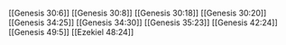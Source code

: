 [[Genesis 30:6]]
[[Genesis 30:8]]
[[Genesis 30:18]]
[[Genesis 30:20]]
[[Genesis 34:25]]
[[Genesis 34:30]]
[[Genesis 35:23]]
[[Genesis 42:24]]
[[Genesis 49:5]]
[[Ezekiel 48:24]]
